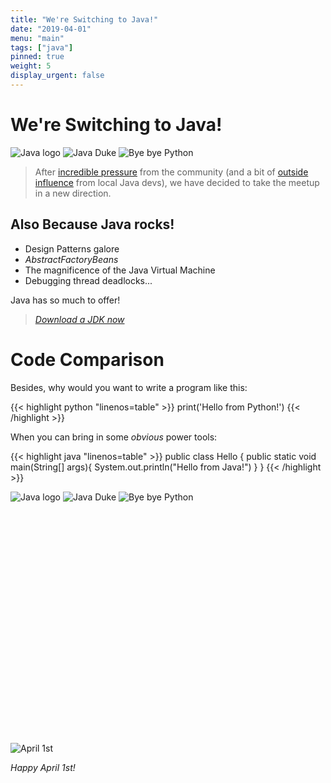 ```yaml
---
title: "We're Switching to Java!"
date: "2019-04-01"
menu: "main"
tags: ["java"]
pinned: true
weight: 5
display_urgent: false
---
```


# We're Switching to Java!

![Java logo](/img/java/java-logo-with-text-150.png)
![Java Duke](/img/java/java-duke-150.png)
![Bye bye Python](/img/java/python-forbidden-150.png)


> After [incredible pressure][github_issue] from the community (and a bit of [outside influence][java_influence] from local Java devs), we have decided to take the meetup in a new direction.

## Also Because Java rocks!

- Design Patterns galore
- _AbstractFactoryBeans_
- The magnificence of the Java Virtual Machine
- Debugging thread deadlocks...

Java has so much to offer!

> _[Download a JDK now](https://java.oracle.com)_

# Code Comparison

Besides, why would you want to write a program like this:

{{< highlight python "linenos=table" >}}
print('Hello from Python!')
{{< /highlight >}}

When you can bring in some _obvious_ power tools:

{{< highlight java "linenos=table" >}}
public class Hello {
  public static void main(String[] args){
    System.out.println("Hello from Java!")
  }
}
{{< /highlight >}}


![Java logo](/img/java/java-logo-with-text-150.png)
![Java Duke](/img/java/java-duke-150.png)
![Bye bye Python](/img/java/python-forbidden-150.png)


<br>
<br>
<br>
<br>
<br>
<br>
<br>
<br>
<br>
<br>
<br>
<br>
<br>
<br>
<br>
<br>
<br>
<br>
<br>
<br>
<br>

![April 1st](/img/troll-face-100.jpg)

_Happy April 1st!_


[github_issue]: https://github.com/PDXPythonPirates/pythonpirates.org/issues/70
[java_influence]: https://www.youtube.com/watch?v=8fvTxv46ano&t=14s
